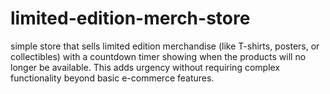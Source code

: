 # limited-edition-merch-store
 simple store that sells limited edition merchandise (like T-shirts, posters, or collectibles) with a countdown timer showing when the products will no longer be available. This adds urgency without requiring complex functionality beyond basic e-commerce features.
